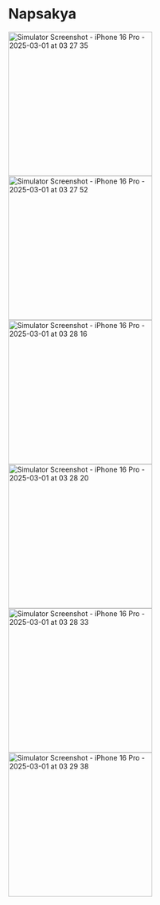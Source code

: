# Napsakya
<img width="289" alt="Simulator Screenshot - iPhone 16 Pro - 2025-03-01 at 03 27 35" src="https://github.com/user-attachments/assets/42a85717-2833-4b4c-92ad-263d10e631c8">
<img width="289" alt="Simulator Screenshot - iPhone 16 Pro - 2025-03-01 at 03 27 52" src="https://github.com/user-attachments/assets/665f8d79-b388-4b4e-94b2-a8a3ca9e1003">
<img width="289" alt="Simulator Screenshot - iPhone 16 Pro - 2025-03-01 at 03 28 16" src="https://github.com/user-attachments/assets/c7e28eae-b1fa-417a-8b73-d79a69e2c26e">
<img width="289" alt="Simulator Screenshot - iPhone 16 Pro - 2025-03-01 at 03 28 20" src="https://github.com/user-attachments/assets/15874291-88b8-4f60-a102-295aaf2b260c">
<img width="289" alt="Simulator Screenshot - iPhone 16 Pro - 2025-03-01 at 03 28 33" src="https://github.com/user-attachments/assets/0bc2e97e-a1cc-4fe9-8e99-d0b76b121a0f">
<img width="289" alt="Simulator Screenshot - iPhone 16 Pro - 2025-03-01 at 03 29 38" src="https://github.com/user-attachments/assets/4fe518fa-962a-401f-aea5-76fe9486a044">
